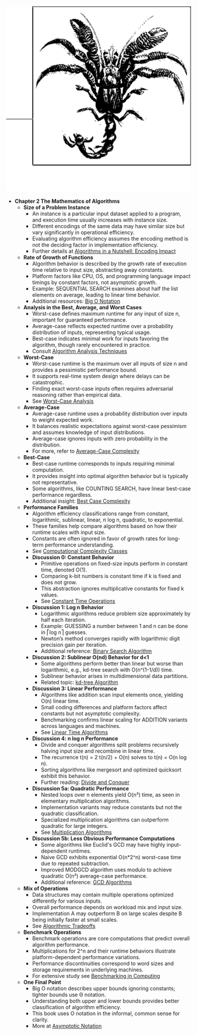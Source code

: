 ![AN-ch02-math](AN-ch02-math.best.png)

- **Chapter 2 The Mathematics of Algorithms**
  - **Size of a Problem Instance**
    - An instance is a particular input dataset applied to a program, and execution time usually increases with instance size.
    - Different encodings of the same data may have similar size but vary significantly in operational efficiency.
    - Evaluating algorithm efficiency assumes the encoding method is not the deciding factor in implementation efficiency.
    - Further details at [Algorithms in a Nutshell: Encoding Impact](https://example.org/encoding-impact)
  - **Rate of Growth of Functions**
    - Algorithm behavior is described by the growth rate of execution time relative to input size, abstracting away constants.
    - Platform factors like CPU, OS, and programming language impact timings by constant factors, not asymptotic growth.
    - Example: SEQUENTIAL SEARCH examines about half the list elements on average, leading to linear time behavior.
    - Additional resources: [Big O Notation](https://en.wikipedia.org/wiki/Big_O_notation)
  - **Analysis in the Best, Average, and Worst Cases**
    - Worst-case defines maximum runtime for any input of size n, important for guaranteed performance.
    - Average-case reflects expected runtime over a probability distribution of inputs, representing typical usage.
    - Best-case indicates minimal work for inputs favoring the algorithm, though rarely encountered in practice.
    - Consult [Algorithm Analysis Techniques](https://www.geeksforgeeks.org/average-case-analysis/)
  - **Worst-Case**
    - Worst-case runtime is the maximum over all inputs of size n and provides a pessimistic performance bound.
    - It supports real-time system design where delays can be catastrophic.
    - Finding exact worst-case inputs often requires adversarial reasoning rather than empirical data.
    - See [Worst-Case Analysis](https://www.cs.princeton.edu/~wayne/kleinberg-tardos/pdf/06Analysis.pdf)
  - **Average-Case**
    - Average-case runtime uses a probability distribution over inputs to weight expected work.
    - It balances realistic expectations against worst-case pessimism and assumes knowledge of input distributions.
    - Average-case ignores inputs with zero probability in the distribution.
    - For more, refer to [Average-Case Complexity](https://en.wikipedia.org/wiki/Average-case_complexity)
  - **Best-Case**
    - Best-case runtime corresponds to inputs requiring minimal computation.
    - It provides insight into optimal algorithm behavior but is typically not representative.
    - Some algorithms, like COUNTING SEARCH, have linear best-case performance regardless.
    - Additional insight: [Best Case Complexity](https://www.tutorialspoint.com/best-case-average-case-and-worst-case-in-data-structure)
  - **Performance Families**
    - Algorithm efficiency classifications range from constant, logarithmic, sublinear, linear, n log n, quadratic, to exponential.
    - These families help compare algorithms based on how their runtime scales with input size.
    - Constants are often ignored in favor of growth rates for long-term performance understanding.
    - See [Computational Complexity Classes](https://en.wikipedia.org/wiki/Time_complexity)
    - **Discussion 0: Constant Behavior**
      - Primitive operations on fixed-size inputs perform in constant time, denoted O(1).
      - Comparing k-bit numbers is constant time if k is fixed and does not grow.
      - This abstraction ignores multiplicative constants for fixed k values.
      - See [Constant Time Operations](https://www.geeksforgeeks.org/constant-time-complexity-examples/)
    - **Discussion 1: Log n Behavior**
      - Logarithmic algorithms reduce problem size approximately by half each iteration.
      - Example: GUESSING a number between 1 and n can be done in ⎡log n⎤ guesses.
      - Newton’s method converges rapidly with logarithmic digit precision gain per iteration.
      - Additional reference: [Binary Search Algorithm](https://en.wikipedia.org/wiki/Binary_search_algorithm)
    - **Discussion 2: Sublinear O(nd) Behavior for d<1**
      - Some algorithms perform better than linear but worse than logarithmic, e.g., kd-tree search with O(n^(1-1/d)) time.
      - Sublinear behavior arises in multidimensional data partitions.
      - Related topic: [kd-tree Algorithm](https://en.wikipedia.org/wiki/K-d_tree)
    - **Discussion 3: Linear Performance**
      - Algorithms like addition scan input elements once, yielding O(n) linear time.
      - Small coding differences and platform factors affect constants but not asymptotic complexity.
      - Benchmarking confirms linear scaling for ADDITION variants across languages and machines.
      - See [Linear Time Algorithms](https://en.wikipedia.org/wiki/Linear_time)
    - **Discussion 4: n log n Performance**
      - Divide and conquer algorithms split problems recursively halving input size and recombine in linear time.
      - The recurrence t(n) = 2 t(n/2) + O(n) solves to t(n) = O(n log n).
      - Sorting algorithms like mergesort and optimized quicksort exhibit this behavior.
      - Further reading: [Divide and Conquer](https://en.wikipedia.org/wiki/Divide_and_conquer_algorithm)
    - **Discussion 5a: Quadratic Performance**
      - Nested loops over n elements yield O(n²) time, as seen in elementary multiplication algorithms.
      - Implementation variants may reduce constants but not the quadratic classification.
      - Specialized multiplication algorithms can outperform quadratic for large integers.
      - See [Multiplication Algorithms](https://en.wikipedia.org/wiki/Multiplication_algorithm)
    - **Discussion 5b: Less Obvious Performance Computations**
      - Some algorithms like Euclid's GCD may have highly input-dependent runtimes.
      - Naive GCD exhibits exponential O(n*2^n) worst-case time due to repeated subtraction.
      - Improved MODGCD algorithm uses modulo to achieve quadratic O(n²) average-case performance.
      - Additional reference: [GCD Algorithms](https://en.wikipedia.org/wiki/Euclidean_algorithm)
  - **Mix of Operations**
    - Data structures may contain multiple operations optimized differently for various inputs.
    - Overall performance depends on workload mix and input size.
    - Implementation A may outperform B on large scales despite B being initially faster at small scales.
    - See [Algorithmic Tradeoffs](https://dl.acm.org/doi/10.1145/632388.632394)
  - **Benchmark Operations**
    - Benchmark operations are core computations that predict overall algorithm performance.
    - Multiplications for 2^n and their runtime behaviors illustrate platform-dependent performance variations.
    - Performance discontinuities correspond to word sizes and storage requirements in underlying machines.
    - For extensive study see [Benchmarking in Computing](https://en.wikipedia.org/wiki/Benchmark_(computing))
  - **One Final Point**
    - Big O notation describes upper bounds ignoring constants; tighter bounds use Θ notation.
    - Understanding both upper and lower bounds provides better classification of algorithm efficiency.
    - This book uses O notation in the informal, common sense for clarity.
    - More at [Asymptotic Notation](https://en.wikipedia.org/wiki/Big_O_notation#Formal_definition)
